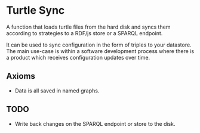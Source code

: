 # Turtle Sync

A function that loads turtle files from the hard disk and syncs them according to strategies to a RDF/js store or a SPARQL endpoint.

It can be used to sync configuration in the form of triples to your datastore. The main use-case is within a software development process where there is a product which receives configuration updates over time.

## Axioms

- Data is all saved in named graphs.

## TODO

- Write back changes on the SPARQL endpoint or store to the disk.
